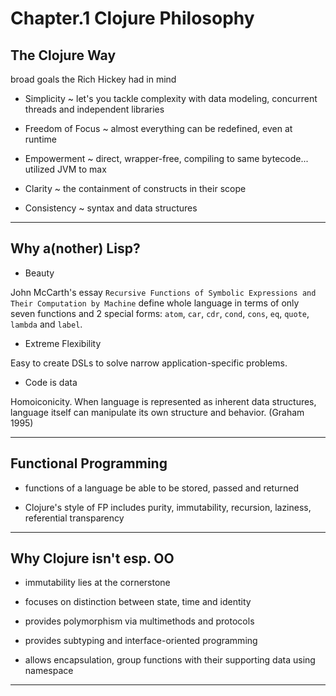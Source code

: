 
# Chapter.1 Clojure Philosophy

## The Clojure Way

broad goals the Rich Hickey had in mind

* Simplicity ~ let's you tackle complexity with data modeling, concurrent threads and independent libraries

* Freedom of Focus ~ almost everything can be redefined, even at runtime

* Empowerment ~ direct, wrapper-free, compiling to same bytecode... utilized JVM to max

* Clarity ~ the containment of constructs in their scope

* Consistency ~ syntax and data structures

---

## Why a(nother) Lisp?

* Beauty

John McCarth's essay `Recursive Functions of Symbolic Expressions and Their Computation by Machine` define whole language in terms of only seven functions and 2 special forms: `atom`, `car`, `cdr`, `cond`, `cons`, `eq`, `quote`, `lambda` and `label`.


* Extreme Flexibility

Easy to create DSLs to solve narrow application-specific problems.


* Code is data

Homoiconicity.
When language is represented as inherent data structures, language itself can manipulate its own structure and behavior. (Graham 1995)

---

## Functional Programming

* functions of a language be able to be stored, passed and returned

* Clojure's style of FP includes purity, immutability, recursion, laziness, referential transparency

---

## Why Clojure isn't esp. OO

* immutability lies at the cornerstone

* focuses on distinction between state, time and identity

* provides polymorphism via multimethods and protocols

* provides subtyping and interface-oriented programming

* allows encapsulation, group functions with their supporting data using namespace

---

